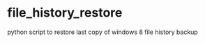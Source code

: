 file_history_restore
====================

python script to restore last copy of windows 8 file history backup